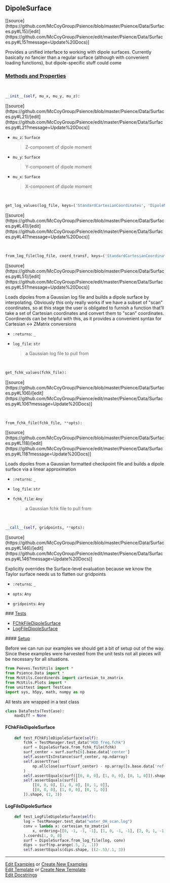 ## <a id="Psience.Data.Surfaces.DipoleSurface">DipoleSurface</a> 
<div class="docs-source-link" markdown="1">
[[source](https://github.com/McCoyGroup/Psience/blob/master/Psience/Data/Surfaces.py#L15)/[edit](https://github.com/McCoyGroup/Psience/edit/master/Psience/Data/Surfaces.py#L15?message=Update%20Docs)]
</div>

Provides a unified interface to working with dipole surfaces.
Currently basically no fancier than a regular surface (although with convenient loading functions), but dipole-specific
stuff could come

<div class="collapsible-section">
 <div class="collapsible-section collapsible-section-header" markdown="1">
 
### <a class="collapse-link" data-toggle="collapse" href="#methods">Methods and Properties</a> <a class="float-right" data-toggle="collapse" href="#methods"><i class="fa fa-chevron-down"></i></a>

 </div>
 <div class="collapsible-section collapsible-section-body collapse" id="methods" markdown="1">

<a id="Psience.Data.Surfaces.DipoleSurface.__init__" class="docs-object-method">&nbsp;</a> 
```python
__init__(self, mu_x, mu_y, mu_z): 
```
<div class="docs-source-link" markdown="1">
[[source](https://github.com/McCoyGroup/Psience/blob/master/Psience/Data/Surfaces.py#L21)/[edit](https://github.com/McCoyGroup/Psience/edit/master/Psience/Data/Surfaces.py#L21?message=Update%20Docs)]
</div>


- `mu_z`: `Surface`
    >Z-component of dipole moment
- `mu_y`: `Surface`
    >Y-component of dipole moment
- `mu_x`: `Surface`
    >X-component of dipole moment

<a id="Psience.Data.Surfaces.DipoleSurface.get_log_values" class="docs-object-method">&nbsp;</a> 
```python
get_log_values(log_file, keys=('StandardCartesianCoordinates', 'DipoleMoments')): 
```
<div class="docs-source-link" markdown="1">
[[source](https://github.com/McCoyGroup/Psience/blob/master/Psience/Data/Surfaces.py#L41)/[edit](https://github.com/McCoyGroup/Psience/edit/master/Psience/Data/Surfaces.py#L41?message=Update%20Docs)]
</div>

<a id="Psience.Data.Surfaces.DipoleSurface.from_log_file" class="docs-object-method">&nbsp;</a> 
```python
from_log_file(log_file, coord_transf, keys=('StandardCartesianCoordinates', 'DipoleMoments'), tol=0.001, **opts): 
```
<div class="docs-source-link" markdown="1">
[[source](https://github.com/McCoyGroup/Psience/blob/master/Psience/Data/Surfaces.py#L51)/[edit](https://github.com/McCoyGroup/Psience/edit/master/Psience/Data/Surfaces.py#L51?message=Update%20Docs)]
</div>

Loads dipoles from a Gaussian log file and builds a dipole surface by interpolating.
Obviously this only really works if we have a subset of "scan" coordinates, so at this stage the user is obligated
to furnish a function that'll take a set of Cartesian coordinates and convert them to "scan" coordinates.
Coordinerds can be helpful with this, as it provides a convenient syntax for Cartesian <-> ZMatrix conversions
- `:returns`: `_`
    >
- `log_file`: `str`
    >a Gaussian log file to pull from

<a id="Psience.Data.Surfaces.DipoleSurface.get_fchk_values" class="docs-object-method">&nbsp;</a> 
```python
get_fchk_values(fchk_file): 
```
<div class="docs-source-link" markdown="1">
[[source](https://github.com/McCoyGroup/Psience/blob/master/Psience/Data/Surfaces.py#L106)/[edit](https://github.com/McCoyGroup/Psience/edit/master/Psience/Data/Surfaces.py#L106?message=Update%20Docs)]
</div>

<a id="Psience.Data.Surfaces.DipoleSurface.from_fchk_file" class="docs-object-method">&nbsp;</a> 
```python
from_fchk_file(fchk_file, **opts): 
```
<div class="docs-source-link" markdown="1">
[[source](https://github.com/McCoyGroup/Psience/blob/master/Psience/Data/Surfaces.py#L118)/[edit](https://github.com/McCoyGroup/Psience/edit/master/Psience/Data/Surfaces.py#L118?message=Update%20Docs)]
</div>

Loads dipoles from a Gaussian formatted checkpoint file and builds a dipole surface via a linear approximation
- `:returns`: `_`
    >
- `log_file`: `str`
    >
- `fchk_file`: `Any`
    >a Gaussian fchk file to pull from

<a id="Psience.Data.Surfaces.DipoleSurface.__call__" class="docs-object-method">&nbsp;</a> 
```python
__call__(self, gridpoints, **opts): 
```
<div class="docs-source-link" markdown="1">
[[source](https://github.com/McCoyGroup/Psience/blob/master/Psience/Data/Surfaces.py#L146)/[edit](https://github.com/McCoyGroup/Psience/edit/master/Psience/Data/Surfaces.py#L146?message=Update%20Docs)]
</div>

Explicitly overrides the Surface-level evaluation because we know the Taylor surface needs us to flatten our gridpoints
- `:returns`: `_`
    >
- `opts`: `Any`
    >
- `gridpoints`: `Any`
    >

 </div>
</div>





<div class="collapsible-section">
 <div class="collapsible-section collapsible-section-header" markdown="1">
### <a class="collapse-link" data-toggle="collapse" href="#tests">Tests</a> <a class="float-right" data-toggle="collapse" href="#tests"><i class="fa fa-chevron-down"></i></a>
 </div>
<div class="collapsible-section collapsible-section-body collapse show" id="tests" markdown="1">

- [FChkFileDipoleSurface](#FChkFileDipoleSurface)
- [LogFileDipoleSurface](#LogFileDipoleSurface)

<div class="collapsible-section">
 <div class="collapsible-section collapsible-section-header" markdown="1">
#### <a class="collapse-link" data-toggle="collapse" href="#test-setup">Setup</a> <a class="float-right" data-toggle="collapse" href="#test-setup"><i class="fa fa-chevron-down"></i></a>
 </div>
 <div class="collapsible-section collapsible-section-body collapse" id="test-setup" markdown="1">

Before we can run our examples we should get a bit of setup out of the way.
Since these examples were harvested from the unit tests not all pieces
will be necessary for all situations.
```python
from Peeves.TestUtils import *
from Psience.Data import *
from McUtils.Coordinerds import cartesian_to_zmatrix
from McUtils.Plots import *
from unittest import TestCase
import sys, h5py, math, numpy as np
```

All tests are wrapped in a test class
```python
class DataTests(TestCase):
    maxDiff = None
```

 </div>
</div>

#### <a name="FChkFileDipoleSurface">FChkFileDipoleSurface</a>
```python
    def test_FChkFileDipoleSurface(self):
        fchk = TestManager.test_data("HOD_freq.fchk")
        surf = DipoleSurface.from_fchk_file(fchk)
        surf_center = surf.surfs[0].base.data['center']
        self.assertIsInstance(surf_center, np.ndarray)
        self.assertTrue(
            np.allclose(surf(surf_center) - np.array([s.base.data['ref'] for s in surf.surfs]), 0.)
        )
        self.assertEquals(surf([[0, 0, 0], [1, 0, 0], [0, 1, 0]]).shape, (1, 3))
        self.assertEquals(surf([
            [[0, 0, 0], [1, 0, 0], [0, 1, 0]],
            [[0, 0, 0], [1, 0, 0], [0, 1, 0]]
        ]).shape, (2, 3))
```
#### <a name="LogFileDipoleSurface">LogFileDipoleSurface</a>
```python
    def test_LogFileDipoleSurface(self):
        log = TestManager.test_data("water_OH_scan.log")
        conv = lambda x: cartesian_to_zmatrix(
            x, ordering=[[0, -1, -1, -1], [1, 0, -1, -1], [2, 0, 1, -1]]
        ).coords[:, 0, 0]
        surf = DipoleSurface.from_log_file(log, conv)
        dips = surf(np.arange(.5, 2, .1))
        self.assertEquals(dips.shape, ((2-.5)/.1, 3))
```

 </div>
</div>

___

[Edit Examples](https://github.com/McCoyGroup/Psience/edit/gh-pages/ci/examples/Psience/Data/Surfaces/DipoleSurface.md) or 
[Create New Examples](https://github.com/McCoyGroup/Psience/new/gh-pages/?filename=ci/examples/Psience/Data/Surfaces/DipoleSurface.md) <br/>
[Edit Template](https://github.com/McCoyGroup/Psience/edit/gh-pages/ci/docs/Psience/Data/Surfaces/DipoleSurface.md) or 
[Create New Template](https://github.com/McCoyGroup/Psience/new/gh-pages/?filename=ci/docs/templates/Psience/Data/Surfaces/DipoleSurface.md) <br/>
[Edit Docstrings](https://github.com/McCoyGroup/Psience/edit/master/Psience/Data/Surfaces.py#L15?message=Update%20Docs)